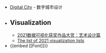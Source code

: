 - [Digital City](https://exp-digital-city.lusion.co) - 数字城市设计
- ## Visualization
	- [2021数据可视化获奖作品大赏：艺术设计篇](https://mp.weixin.qq.com/s/Nyhnf51p_pvdkrd-YWCPeA)
	- [The list of 2021 visualization lists](https://www.maartenlambrechts.com/2021/12/29/the-list-of-2021-visualization-lists.html)
- {{embed [[Font]]}}
